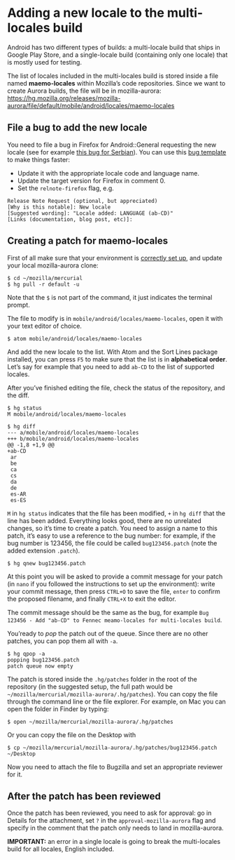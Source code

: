 # Adding a new locale to the multi-locales build
Android has two different types of builds: a multi-locale build that ships in Google Play Store, and a single-locale build (containing only one locale) that is mostly used for testing.

The list of locales included in the multi-locales build is stored inside a file named **maemo-locales** within Mozilla’s code repositories. Since we want to create Aurora builds, the file will be in mozilla-aurora: https://hg.mozilla.org/releases/mozilla-aurora/file/default/mobile/android/locales/maemo-locales

## File a bug to add the new locale
You need to file a bug in Firefox for Android::General requesting the new locale (see for example [this bug for Serbian](https://bugzilla.mozilla.org/show_bug.cgi?id=1262464)). You can use this [bug template] to make things faster:
- Update it with the appropriate locale code and language name.
- Update the target version for Firefox in comment 0.
- Set the `relnote-firefox` flag, e.g.
```
Release Note Request (optional, but appreciated)
[Why is this notable]: New locale
[Suggested wording]: "Locale added: LANGUAGE (ab-CD)"
[Links (documentation, blog post, etc)]:
```

## Creating a patch for maemo-locales
First of all make sure that your environment is [correctly set up](setting_environment.md), and update your local mozilla-aurora clone:
```
$ cd ~/mozilla/mercurial
$ hg pull -r default -u
```
Note that the `$` is not part of the command, it just indicates the terminal prompt.

The file to modify is in `mobile/android/locales/maemo-locales`, open it with your text editor of choice.

```
$ atom mobile/android/locales/maemo-locales
```

And add the new locale to the list. With Atom and the Sort Lines package installed, you can press `F5` to make sure that the list is in **alphabetical order**. Let’s say for example that you need to add `ab-CD` to the list of supported locales.

After you’ve finished editing the file, check the status of the repository, and the diff.

```
$ hg status
M mobile/android/locales/maemo-locales

$ hg diff
--- a/mobile/android/locales/maemo-locales
+++ b/mobile/android/locales/maemo-locales
@@ -1,8 +1,9 @@
+ab-CD
 ar
 be
 ca
 cs
 da
 de
 es-AR
 es-ES
```

`M` in `hg status` indicates that the file has been modified, `+` in `hg diff` that the line has been added. Everything looks good, there are no unrelated changes, so it’s time to create a patch. You need to assign a name to this patch, it’s easy to use a reference to the bug number: for example, if the bug number is 123456, the file could be called `bug123456.patch` (note the added extension `.patch`).

```
$ hg qnew bug123456.patch
```

At this point you will be asked to provide a commit message for your patch (in `nano` if you followed the instructions to set up the environment): write your commit message, then press `CTRL+O` to save the file, `enter` to confirm the proposed filename, and finally `CTRL+X` to exit the editor.

The commit message should be the same as the bug, for example `Bug 123456 - Add "ab-CD" to Fennec meamo-locales for multi-locales build`.

You’ready to *pop* the patch out of the queue. Since there are no other patches, you can pop them all with `-a`.
```
$ hg qpop -a
popping bug123456.patch
patch queue now empty
```

The patch is stored inside the `.hg/patches` folder in the root of the repository (in the suggested setup, the full path would be `~/mozilla/mercurial/mozilla-aurora/.hg/patches`). You can copy the file through the command line or the file explorer. For example, on Mac you can open the folder in Finder by typing:
```
$ open ~/mozilla/mercurial/mozilla-aurora/.hg/patches
```
Or you can copy the file on the Desktop with
```
$ cp ~/mozilla/mercurial/mozilla-aurora/.hg/patches/bug123456.patch ~/Desktop
```

Now you need to attach the file to Bugzilla and set an appropriate reviewer for it.

## After the patch has been reviewed
Once the patch has been reviewed, you need to ask for approval: go in Details for the attachment, set `?` in the `approval‑mozilla‑aurora` flag and specify in the comment that the patch only needs to land in mozilla-aurora.

**IMPORTANT:** an error in a single locale is going to break the multi-locales build for all locales, English included.

[bug template]: https://bugzilla.mozilla.org/enter_bug.cgi?assigned_to=lebedel.delphine%40gmail.com&bug_file_loc=http%3A%2F%2F&bug_ignored=0&bug_severity=normal&bug_status=NEW&cc=francesco.lodolo%40gmail.com&cf_blocking_b2g=---&cf_blocking_fennec=---&cf_fx_iteration=---&cf_fx_points=---&cf_status_b2g_2_0=---&cf_status_b2g_2_0m=---&cf_status_b2g_2_1=---&cf_status_b2g_2_1_s=---&cf_status_b2g_2_2=---&cf_status_b2g_2_2r=---&cf_status_b2g_2_5=---&cf_status_b2g_2_6=---&cf_status_b2g_master=---&cf_status_firefox46=---&cf_status_firefox47=---&cf_status_firefox48=---&cf_status_firefox49=---&cf_status_firefox_esr38=---&cf_status_firefox_esr45=---&cf_tracking_b2g=---&cf_tracking_firefox46=---&cf_tracking_firefox47=---&cf_tracking_firefox48=---&cf_tracking_firefox49=---&cf_tracking_firefox_esr38=---&cf_tracking_firefox_esr45=---&cf_tracking_firefox_relnote=---&cf_tracking_relnote_b2g=---&comment=Please%20add%20the%20LOCALENAME%20%28ab-CD%29%20locale%20to%20maemo-locales%20to%20ship%20it%20in%20the%20Fennec%20multilocale%20APK.%20%0D%0A%0D%0AA%20revision%20has%20been%20signed%20off%20in%20Aurora%2C%20they%27re%20good%20to%20ship%20their%20first%20release%20with%20XX.&component=General&contenttypemethod=autodetect&contenttypeselection=text%2Fplain&defined_groups=1&flag_type-37=X&flag_type-4=X&flag_type-41=X&flag_type-607=X&flag_type-720=X&flag_type-721=X&flag_type-737=X&flag_type-781=X&flag_type-787=X&flag_type-799=X&flag_type-800=X&flag_type-803=X&flag_type-835=X&flag_type-855=X&flag_type-864=X&flag_type-875=X&flag_type-889=X&flag_type-892=X&flag_type-901=X&flag_type-905=X&flag_type-908=X&form_name=enter_bug&maketemplate=Remember%20values%20as%20bookmarkable%20template&op_sys=Unspecified&priority=--&product=Firefox%20for%20Android&rep_platform=Unspecified&short_desc=%20Add%20%22ab-CD%22%20to%20Fennec%20maemo-locales%20for%20the%20multi-locale%20build&target_milestone=---&version=unspecified
